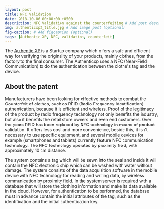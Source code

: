 ```yaml
---
layout: post
title: NFC Validation 
date: 2018-10-06 00:00:00 +0500
description: NFC Validation against the counterfeiting # Add post description (optional)
img: authenticxp2_title.jpg # Add image post (optional)
fig-caption: # Add figcaption (optional)
tags: [Authentic XP, NFC, validation, counterfeit]
---
```


The <a href="http://authenticxp.com/">Authentic XP</a> is a Startup company which offers a safe and efficient way for verifying the originality of your products, mainly clothes, from the factory to the final consumer.
The Authenticxp uses a NFC (Near-Field Communication) to do the authentication between the clothe's tag and the device.


## About the patent


Manufacturers have been looking for effective methods to combat the Counterfeit of clothes, such as RFID (Radio Frequency Identification) authentication, 
because it is efficient and wireless. Proof of the legitimacy of the product by radio frequency technology not only benefits the industry, 
but also it benefits the retail store owners and even end customers. Over the years RFID has been replaced by NFC technology in means of product validation. 
It offers less cost and more convenience, beside this, it isn't necessary to use specific equipment, and several mobile devices 
for example (smartphones and tablets) currently feature NFC communication technology. The NFC technology operates by proximity field, with  approximately 10 cm distance.


The system contains a tag which will be sewn into the seal and inside it will contain the NFC electronic chip which can be washed with water without damage.
 The system consists of the data acquisition software in the mobile device with NFC technology for reading and writing data, 
 by wireless communication by proximity field. In the system server is required with a database that will store the clothing information and make its data available in the cloud. 
 However, for authentication to be performed, the database must in advance contain the initial attributes of the tag, such as the identification and the initial authentication key.



